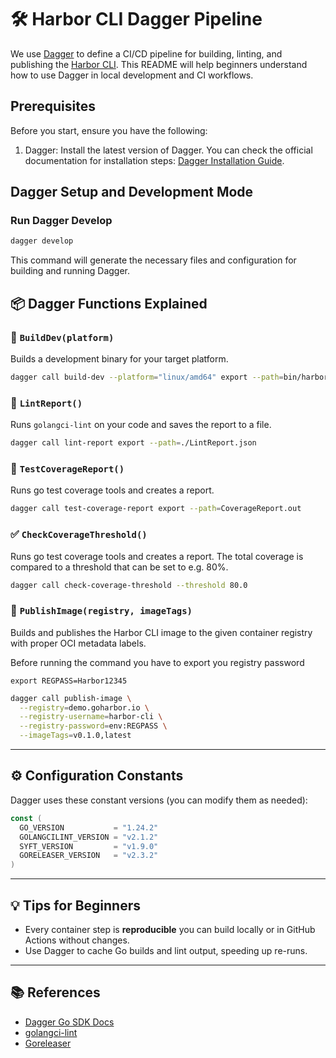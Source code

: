 # 🛠️ Harbor CLI Dagger Pipeline

We use [Dagger](https://dagger.io) to define a CI/CD pipeline for building, linting, and publishing the [Harbor CLI](https://github.com/goharbor/harbor-cli). 
This README will help beginners understand how to use Dagger in local development and CI workflows.

## Prerequisites

Before you start, ensure you have the following:

1. Dagger: Install the latest version of Dagger. You can check the official documentation for installation steps: [Dagger Installation Guide](https://docs.dagger.io/install).

## Dagger Setup and Development Mode

### Run Dagger Develop

```bash
dagger develop
```

This command will generate the necessary files and configuration for building and running Dagger.


## 📦 Dagger Functions Explained

### 🔧 `BuildDev(platform)`

Builds a development binary for your target platform.

```bash
dagger call build-dev --platform="linux/amd64" export --path=bin/harbor-dev
```

### 🧼 `LintReport()`

Runs `golangci-lint` on your code and saves the report to a file.

```bash
dagger call lint-report export --path=./LintReport.json
```

### 📝 `TestCoverageReport()`

Runs go test coverage tools and creates a report.
```bash
dagger call test-coverage-report export --path=CoverageReport.out
```

### ✅ `CheckCoverageThreshold()`

Runs go test coverage tools and creates a report. The total coverage is compared to a threshold that can be set to e.g. 80%.
```bash
dagger call check-coverage-threshold --threshold 80.0 
```

### 🚀 `PublishImage(registry, imageTags)`

Builds and publishes the Harbor CLI image to the given container registry with proper OCI metadata labels.

Before running the command you have to export you registry password

```shell
export REGPASS=Harbor12345
```

```bash
dagger call publish-image \
  --registry=demo.goharbor.io \
  --registry-username=harbor-cli \
  --registry-password=env:REGPASS \
  --imageTags=v0.1.0,latest
```

---

## ⚙️ Configuration Constants

Dagger uses these constant versions (you can modify them as needed):

```go
const (
  GO_VERSION           = "1.24.2"
  GOLANGCILINT_VERSION = "v2.1.2"
  SYFT_VERSION         = "v1.9.0"
  GORELEASER_VERSION   = "v2.3.2"
)
```

---

## 💡 Tips for Beginners

- Every container step is **reproducible** you can build locally or in GitHub Actions without changes.
- Use Dagger to cache Go builds and lint output, speeding up re-runs.

---

## 📚 References

- [Dagger Go SDK Docs](https://pkg.go.dev/dagger.io/dagger)
- [golangci-lint](https://golangci-lint.run/)
- [Goreleaser](https://goreleaser.com/)
